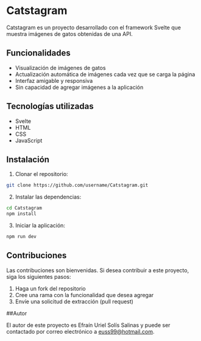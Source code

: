 # Catstagram

Catstagram es un proyecto desarrollado con el framework Svelte que muestra imágenes de gatos obtenidas de una API.

## Funcionalidades

- Visualización de imágenes de gatos
- Actualización automática de imágenes cada vez que se carga la página
- Interfaz amigable y responsiva
- Sin capacidad de agregar imágenes a la aplicación

## Tecnologías utilizadas

- Svelte
- HTML
- CSS
- JavaScript

## Instalación

1. Clonar el repositorio:

```bash
git clone https://github.com/username/Catstagram.git
```

2. Instalar las dependencias:

```bash
cd Catstagram
npm install
```

3. Iniciar la aplicación:

```bash
npm run dev
```
## Contribuciones

Las contribuciones son bienvenidas. Si desea contribuir a este proyecto, siga los siguientes pasos:

1. Haga un fork del repositorio
2. Cree una rama con la funcionalidad que desea agregar
3. Envíe una solicitud de extracción (pull request)

##Autor

El autor de este proyecto es Efraín Uriel Solís Salinas y puede ser contactado por correo electrónico a <euss99@hotmail.com>.
